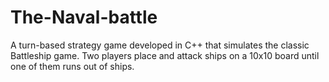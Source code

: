 # The-Naval-battle
A turn-based strategy game developed in C++ that simulates the classic Battleship game. Two players place and attack ships on a 10x10 board until one of them runs out of ships.

